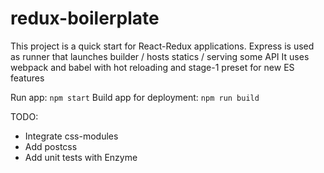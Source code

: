 # redux-boilerplate
This project is a quick start for React-Redux applications.
Express is used as runner that launches builder / hosts statics / serving some API
It uses webpack and babel with hot reloading and stage-1 preset for new ES features

Run app: `npm start`
Build app for deployment: `npm run build`

TODO:
* Integrate css-modules
* Add postcss
* Add unit tests with Enzyme
